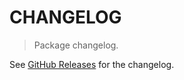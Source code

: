 # CHANGELOG

> Package changelog.

See [GitHub Releases](https://github.com/stdlib-js/ndarray-base-napi-addon-arguments/releases) for the changelog.
